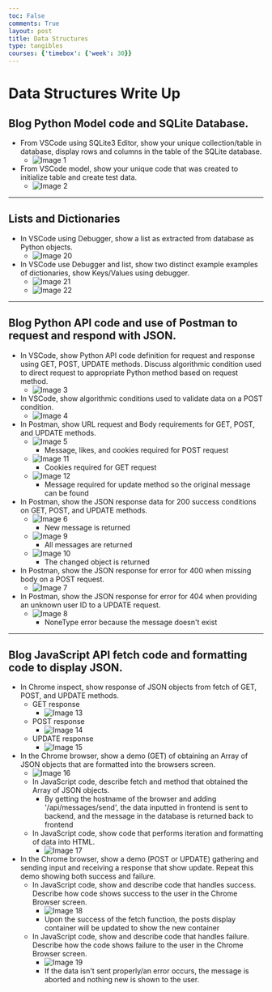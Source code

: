 ```yaml
---
toc: False
comments: True
layout: post 
title: Data Structures
type: tangibles
courses: {'timebox': {'week': 30}}
---
```

# Data Structures Write Up
## Blog Python Model code and SQLite Database.
- From VSCode using SQLite3 Editor, show your unique collection/table in database, display rows and columns in the table of the SQLite database.
  - ![Image 1](/student/images/data-2.png)
- From VSCode model, show your unique code that was created to initialize table and create test data.
  - ![Image 2](/student/images/data-1.png)
----------------------------------------------------------------------------------
## Lists and Dictionaries
- In VSCode using Debugger, show a list as extracted from database as Python objects.
  - ![Image 20](/student/images/data-20.png)
- In VSCode use Debugger and list, show two distinct example examples of dictionaries, show Keys/Values using debugger.
  - ![Image 21](/student/images/data-21.png)
  - ![Image 22](/student/images/data-22.png)
----------------------------------------------------------------------------------
## Blog Python API code and use of Postman to request and respond with JSON.
- In VSCode, show Python API code definition for request and response using GET, POST, UPDATE methods. Discuss algorithmic condition used to direct request to appropriate Python method based on request method.
  - ![Image 3](/student/images/data-3.png)
- In VSCode, show algorithmic conditions used to validate data on a POST condition.
  - ![Image 4](/student/images/data-4.png)
- In Postman, show URL request and Body requirements for GET, POST, and UPDATE methods.
  - ![Image 5](/student/images/data-5.png)
    - Message, likes, and cookies required for POST request
  - ![Image 11](/student/images/data-11.png)
    - Cookies required for GET request
  - ![Image 12](/student/images/data-12.png)
    - Message required for update method so the original message can be found
- In Postman, show the JSON response data for 200 success conditions on GET, POST, and UPDATE methods.
  - ![Image 6](/student/images/data-6.png)
    - New message is returned
  - ![Image 9](/student/images/data-9.png)
    - All messages are returned
  - ![Image 10](/student/images/data-10.png)
    - The changed object is returned
- In Postman, show the JSON response for error for 400 when missing body on a POST request.
  - ![Image 7](/student/images/data-7.png)
- In Postman, show the JSON response for error for 404 when providing an unknown user ID to a UPDATE request.
  - ![Image 8](/student/images/data-8.png)
    - NoneType error because the message doesn't exist
----------------------------------------------------------------------------------
## Blog JavaScript API fetch code and formatting code to display JSON.
- In Chrome inspect, show response of JSON objects from fetch of GET, POST, and UPDATE methods.
  - GET response
    - ![Image 13](/student/images/data-13.png)
  - POST response
    - ![Image 14](/student/images/data-14.png)
  - UPDATE response
    - ![Image 15](/student/images/data-15.png)
- In the Chrome browser, show a demo (GET) of obtaining an Array of JSON objects that are formatted into the browsers screen.
  - ![Image 16](/student/images/data-16.png)
  - In JavaScript code, describe fetch and method that obtained the Array of JSON objects.
    - By getting the hostname of the browser and adding '/api/messages/send', the data inputted in frontend is sent to backend, and the message in the database is returned back to frontend
  - In JavaScript code, show code that performs iteration and formatting of data into HTML.
    - ![Image 17](/student/images/data-17.png)
- In the Chrome browser, show a demo (POST or UPDATE) gathering and sending input and receiving a response that show update. Repeat this demo showing both success and failure.
  - In JavaScript code, show and describe code that handles success. Describe how code shows success to the user in the Chrome Browser screen.
    - ![Image 18](/student/images/data-18.png)
    - Upon the success of the fetch function, the posts display container will be updated to show the new container
  - In JavaScript code, show and describe code that handles failure. Describe how the code shows failure to the user in the Chrome Browser screen.
    - ![Image 19](/student/images/data-19.png)
    - If the data isn't sent properly/an error occurs, the message is aborted and nothing new is shown to the user.